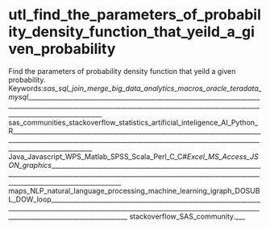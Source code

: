 # utl_find_the_parameters_of_probability_density_function_that_yeild_a_given_probability
Find the parameters of probability density function that yeild a given probability.  Keywords:_sas_sql_join_merge_big_data_analytics_macros_oracle_teradata_mysql____________________________________________________________________________________________________________________________________________________________________________________ sas_communities_stackoverflow_statistics_artificial_inteligence_AI_Python_R_____________________________________________________________________________________________________________________________________________________________________________________ Java_Javascript_WPS_Matlab_SPSS_Scala_Perl_C_C#_Excel_MS_Access_JSON_graphics___________________________________________________________________________________________________________________________________________________________________________________ maps_NLP_natural_language_processing_machine_learning_igraph_DOSUBL_DOW_loop____________________________________________________________________________________________________________________________________________________________________________________ stackoverflow_SAS_community.___
